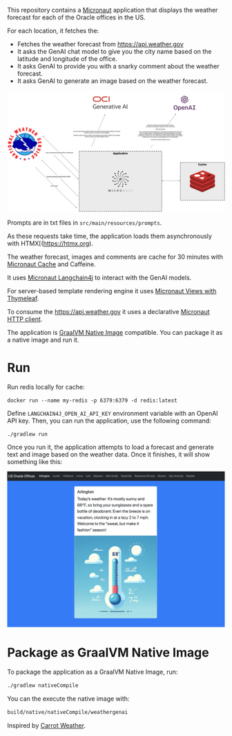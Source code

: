This repository contains a [Micronaut](https://micronaut.io) application that displays the weather forecast for each of the Oracle offices in the US.

For each location, it fetches the:
- Fetches the weather forecast from https://api.weather.gov
- It asks the GenAI chat model to give you the city name based on the latitude and longitude of the office.
- It asks GenAI to provide you with a snarky comment about the weather forecast.
- It asks GenAI to generate an image based on the weather forecast.

![Weather GenAI Architecture](weathergenai.png)

Prompts are in txt files in `src/main/resources/prompts`. 

As these requests take time, the application loads them asynchronously with HTMX[(https://htmx.org). 

The weather forecast, images and comments are cache for 30 minutes with [Micronaut Cache](https://micronaut-projects.github.io/micronaut-cache/latest/guide/) and Caffeine.

It uses [Micronaut Langchain4j](https://micronaut-projects.github.io/micronaut-langchain4j/latest/guide/) to interact with the GenAI models.

For server-based template rendering engine it uses [Micronaut Views with Thymeleaf](https://micronaut-projects.github.io/micronaut-views/latest/guide/#thymeleaf).

To consume the https://api.weather.gov it uses a declarative [Micronaut HTTP client](https://docs.micronaut.io/latest/guide/#httpClient). 

The application is [GraalVM Native Image](https://www.graalvm.org/latest/reference-manual/native-image/) compatible. You can package it as a native image and run it.

# Run

Run redis locally for cache: 

```
docker run --name my-redis -p 6379:6379 -d redis:latest
```

Define `LANGCHAIN4J_OPEN_AI_API_KEY` environment variable with an OpenAI API key. Then, you can run the application, use the following command:

```bash
./gradlew run
```

Once you run it, the application attempts to load a forecast and generate text and image based on the weather data.
Once it finishes, it will show something like this: 

![](example.png)


# Package as GraalVM Native Image

To package the application as a GraalVM Native Image, run: 

```bash
./gradlew nativeCompile
```

You can the execute the native image with:

```bash
build/native/nativeCompile/weathergenai
```

Inspired by [Carrot Weather](https://www.meetcarrot.com/weather/).